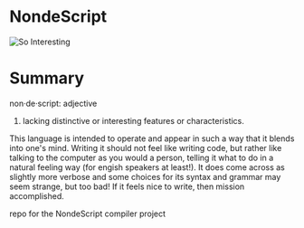 NondeScript
===========

![So Interesting](http://static.tvtropes.org/pmwiki/pub/images/nondescript_4147.jpg "So Interesting")

Summary
===========

  non·de·script: adjective
  1. lacking distinctive or interesting features or characteristics.

This language is intended to operate and appear in such a way that it blends into one's mind. Writing it should not feel like writing code, but rather like talking to the computer as you would a person, telling it what to do in a natural feeling way (for engish speakers at least!). It does come across as slightly more verbose and some choices for its syntax and grammar may seem strange, but too bad! If it feels nice to write, then mission accomplished.

repo for the NondeScript compiler project
